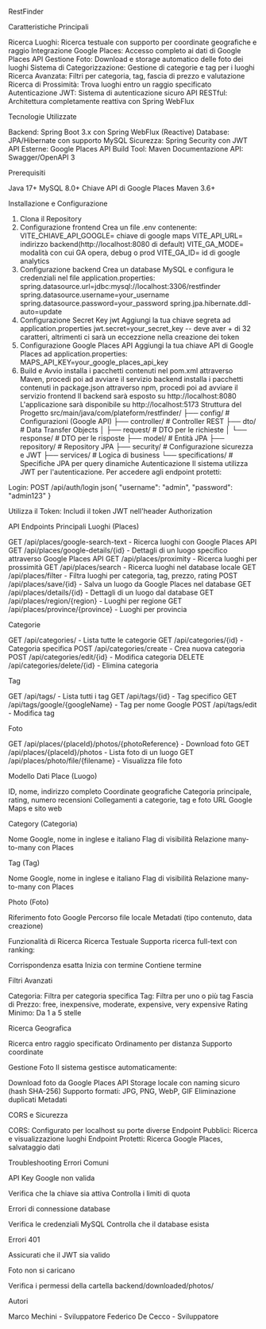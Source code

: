 RestFinder

Caratteristiche Principali

Ricerca Luoghi: Ricerca testuale con supporto per coordinate geografiche e raggio
Integrazione Google Places: Accesso completo ai dati di Google Places API
Gestione Foto: Download e storage automatico delle foto dei luoghi
Sistema di Categorizzazione: Gestione di categorie e tag per i luoghi
Ricerca Avanzata: Filtri per categoria, tag, fascia di prezzo e valutazione
Ricerca di Prossimità: Trova luoghi entro un raggio specificato
Autenticazione JWT: Sistema di autenticazione sicuro
API RESTful: Architettura completamente reattiva con Spring WebFlux

Tecnologie Utilizzate

Backend: Spring Boot 3.x con Spring WebFlux (Reactive)
Database: JPA/Hibernate con supporto MySQL
Sicurezza: Spring Security con JWT
API Esterne: Google Places API
Build Tool: Maven
Documentazione API: Swagger/OpenAPI 3

Prerequisiti

Java 17+
MySQL 8.0+
Chiave API di Google Places
Maven 3.6+

Installazione e Configurazione

1. Clona il Repository
2. Configurazione frontend
   Crea un file .env contenente:
   VITE_CHIAVE_API_GOOGLE= chiave di google maps
   VITE_API_URL= indirizzo backend(http://localhost:8080 di default)
   VITE_GA_MODE= modalità con cui GA opera, debug o prod
   VITE_GA_ID= id di google analytics
3. Configurazione backend
   Crea un database MySQL e configura le credenziali nel file application.properties:
   spring.datasource.url=jdbc:mysql://localhost:3306/restfinder
   spring.datasource.username=your_username
   spring.datasource.password=your_password
   spring.jpa.hibernate.ddl-auto=update
4. Configurazione Secret Key jwt
   Aggiungi la tua chiave segreta ad application.properties
   jwt.secret=your_secret_key -- deve aver + di 32 caratteri, altrimenti ci sarà un eccezzione nella creazione dei token
5. Configurazione Google Places API
   Aggiungi la tua chiave API di Google Places ad application.properties:
   MAPS_API_KEY=your_google_places_api_key
6. Build e Avvio
   installa i pacchetti contenuti nel pom.xml attraverso Maven, procedi poi ad avviare il servizio backend
   installa i pacchetti contenuti in package.json attraverso npm, procedi poi ad avviare il servizio frontend
   Il backend sarà esposto su http://localhost:8080
   L'applicazione sarà disponibile su http://localhost:5173
   Struttura del Progetto
   src/main/java/com/plateform/restfinder/
   ├── config/ # Configurazioni (Google API)
   ├── controller/ # Controller REST
   ├── dto/ # Data Transfer Objects
   │ ├── request/ # DTO per le richieste
   │ └── response/ # DTO per le risposte
   ├── model/ # Entità JPA
   ├── repository/ # Repository JPA
   ├── security/ # Configurazione sicurezza e JWT
   ├── services/ # Logica di business
   └── specifications/ # Specifiche JPA per query dinamiche
   Autenticazione
   Il sistema utilizza JWT per l'autenticazione. Per accedere agli endpoint protetti:

Login: POST /api/auth/login
json{
"username": "admin",
"password": "admin123"
}

Utilizza il Token: Includi il token JWT nell'header Authorization

API Endpoints Principali
Luoghi (Places)

GET /api/places/google-search-text - Ricerca luoghi con Google Places API
GET /api/places/google-details/{id} - Dettagli di un luogo specifico attraverso Google Places API
GET /api/places/proximity - Ricerca luoghi per prossimità
GET /api/places/search - Ricerca luoghi nel database locale
GET /api/places/filter - Filtra luoghi per categoria, tag, prezzo, rating
POST /api/places/save/{id} - Salva un luogo da Google Places nel database
GET /api/places/details/{id} - Dettagli di un luogo dal database
GET /api/places/region/{region} - Luoghi per regione
GET /api/places/province/{province} - Luoghi per provincia

Categorie

GET /api/categories/ - Lista tutte le categorie
GET /api/categories/{id} - Categoria specifica
POST /api/categories/create - Crea nuova categoria
POST /api/categories/edit/{id} - Modifica categoria
DELETE /api/categories/delete/{id} - Elimina categoria

Tag

GET /api/tags/ - Lista tutti i tag
GET /api/tags/{id} - Tag specifico
GET /api/tags/google/{googleName} - Tag per nome Google
POST /api/tags/edit - Modifica tag

Foto

GET /api/places/{placeId}/photos/{photoReference} - Download foto
GET /api/places/{placeId}/photos - Lista foto di un luogo
GET /api/places/photo/file/{filename} - Visualizza file foto

Modello Dati
Place (Luogo)

ID, nome, indirizzo completo
Coordinate geografiche
Categoria principale, rating, numero recensioni
Collegamenti a categorie, tag e foto
URL Google Maps e sito web

Category (Categoria)

Nome Google, nome in inglese e italiano
Flag di visibilità
Relazione many-to-many con Places

Tag (Tag)

Nome Google, nome in inglese e italiano
Flag di visibilità
Relazione many-to-many con Places

Photo (Foto)

Riferimento foto Google
Percorso file locale
Metadati (tipo contenuto, data creazione)

Funzionalità di Ricerca
Ricerca Testuale
Supporta ricerca full-text con ranking:

Corrispondenza esatta
Inizia con termine
Contiene termine

Filtri Avanzati

Categoria: Filtra per categoria specifica
Tag: Filtra per uno o più tag
Fascia di Prezzo: free, inexpensive, moderate, expensive, very expensive
Rating Minimo: Da 1 a 5 stelle

Ricerca Geografica

Ricerca entro raggio specificato
Ordinamento per distanza
Supporto coordinate

Gestione Foto
Il sistema gestisce automaticamente:

Download foto da Google Places API
Storage locale con naming sicuro (hash SHA-256)
Supporto formati: JPG, PNG, WebP, GIF
Eliminazione duplicati
Metadati

CORS e Sicurezza

CORS: Configurato per localhost su porte diverse
Endpoint Pubblici: Ricerca e visualizzazione luoghi
Endpoint Protetti: Ricerca Google Places, salvataggio dati

Troubleshooting
Errori Comuni

API Key Google non valida

Verifica che la chiave sia attiva
Controlla i limiti di quota

Errori di connessione database

Verifica le credenziali MySQL
Controlla che il database esista

Errori 401

Assicurati che il JWT sia valido

Foto non si caricano

Verifica i permessi della cartella backend/downloaded/photos/

Autori

Marco Mechini - Sviluppatore
Federico De Cecco - Sviluppatore
